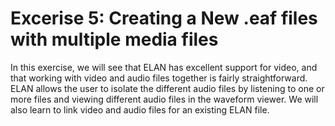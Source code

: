 # Excerise 5: Creating a New .eaf files with multiple media files

In this exercise, we will see that ELAN has excellent support for video, and that working with video and audio files together is fairly straightforward. ELAN allows the user to isolate the different audio files by listening to one or more files and viewing different audio files in the waveform viewer. We will also learn to link video and audio files for an existing ELAN file. 


